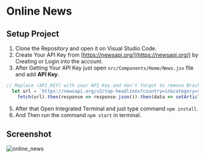 # Online News 

## Setup Project
1. Clone the Repository and open it on Visual Studio Code.
2. Create Your API Key from [https://newsapi.org/](https://newsapi.org/) by Creating or Login into the account.
3. After Getting Your API Key just open `src/Components/Home/News.jsx` file and add **API Key**.
```JavaScript
// Replace (API_KEY) with your API Key and don't forgot to remove Brackets().
  let url = `https://newsapi.org/v2/top-headlines?country=in&category=${items}&apiKey=(API_KEY)`;
    fetch(url).then(response => response.json()).then(data => setArticles(data.articles));
```
5. After that Open Integrated Terminal and just type command `npm install`.
6. And Then run the command `npm start` in terminal.

## Screenshot
![online_news](https://github.com/nidheepatel02/Online_News_React/assets/108716025/d0541980-3fe8-4ce4-8652-1192f9129333)
